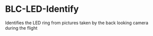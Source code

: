 # BLC-LED-Identify
Identifies the LED ring from pictures taken by the back looking camera during the flight
